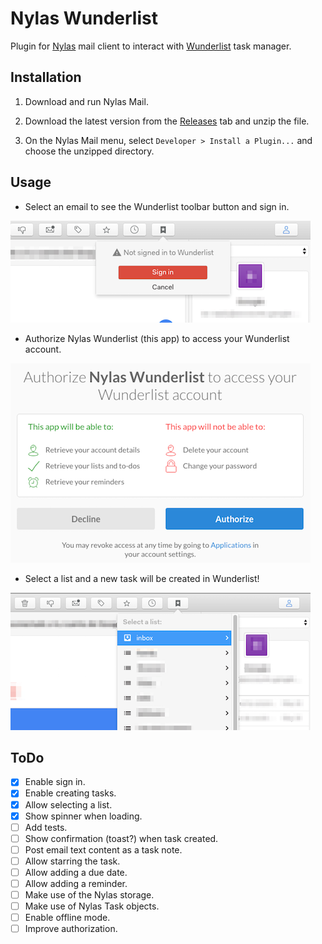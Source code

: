 # Nylas Wunderlist

Plugin for [Nylas](https://www.nylas.com/nylas-mail/) mail client to interact with [Wunderlist](https://www.wunderlist.com/) task manager. 

## Installation

1. Download and run Nylas Mail.

2. Download the latest version from the [Releases](https://github.com/miguelrs/nylas-wunderlist/releases) tab
and unzip the file.

3. On the Nylas Mail menu, select `Developer > Install a Plugin...` and choose the unzipped directory.


## Usage

- Select an email to see the Wunderlist toolbar button and sign in.

![Sign In button](/assets/docs_usage_sign_in.png)

- Authorize Nylas Wunderlist (this app) to access your Wunderlist account.

![Authorize app](/assets/docs_usage_authorize.png)

- Select a list and a new task will be created in Wunderlist!

![Authorize app](/assets/docs_usage_create_task.png)


## ToDo

- [x] Enable sign in.
- [x] Enable creating tasks.
- [x] Allow selecting a list.
- [x] Show spinner when loading.
- [ ] Add tests.
- [ ] Show confirmation (toast?) when task created.
- [ ] Post email text content as a task note.
- [ ] Allow starring the task.
- [ ] Allow adding a due date.
- [ ] Allow adding a reminder.
- [ ] Make use of the Nylas storage.
- [ ] Make use of Nylas Task objects.
- [ ] Enable offline mode.
- [ ] Improve authorization.
